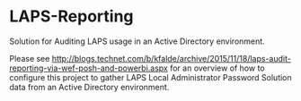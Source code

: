 # LAPS-Reporting
Solution for Auditing LAPS usage in an Active Directory environment.

Please see http://blogs.technet.com/b/kfalde/archive/2015/11/18/laps-audit-reporting-via-wef-posh-and-powerbi.aspx for
an overview of how to configure this project to gather LAPS Local Administrator Password Solution data from an Active Directory
environment.
